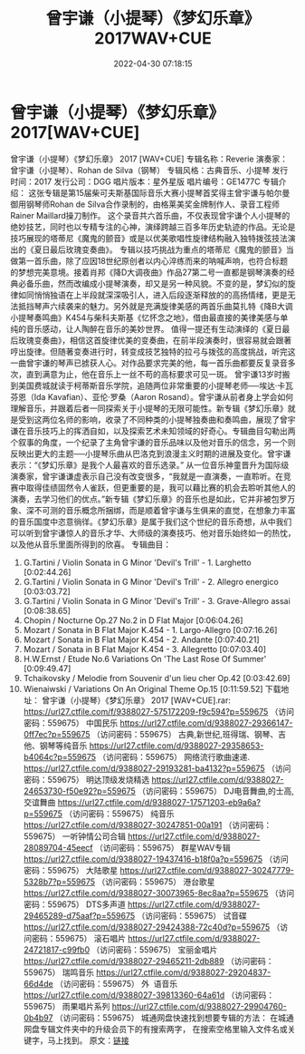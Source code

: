 ﻿---
title: 曾宇谦（小提琴）《梦幻乐章》2017WAV+CUE
date: 2022-04-30 07:18:15
categories: 古典音乐、新世纪、纯音雅乐
tags: 纯音雅乐
---
# 曾宇谦（小提琴）《梦幻乐章》2017[WAV+CUE]

曾宇谦（小提琴）《梦幻乐章》 2017
[WAV+CUE]
专辑名称：Reverie
演奏家：曾宇谦（小提琴）、Rohan de
Silva（钢琴）
专辑风格：古典音乐、小提琴
发行时间：2017
发行公司：DGG
唱片版本：星外星版
唱片编号：GE1477C
专辑介绍：
这张专辑是第15届柴可夫斯基国际音乐大赛小提琴首奖得主曾宇谦与帕尔曼御用钢琴师Rohan de
Silva合作录制的，由格莱美奖金牌制作人、录音工程师Rainer Maillard操刀制作。
这个录音共六首乐曲，不仅表现曾宇谦个人小提琴的绝妙技艺，同时也以专精专注的心神，演绎跨越三百多年历史轨迹的作品。无论是技巧展现的塔蒂尼《魔鬼的颤音》或是以优美歌唱性旋律结构融入独特拨弦技法演出的《夏日最后玫瑰变奏曲》。
专辑以技巧挑战为重点的塔蒂尼《魔鬼的颤音》当做第一首乐曲，除了应因18世纪原创者以内心淬练而来的呐喊声响，也符合标题的梦想完美意境。接着肖邦《降D大调夜曲》作品27第二号一直都是钢琴演奏的经典必备乐曲，然而改编成小提琴演奏，却又是另一种风貌。不变的是，梦幻似的旋律如同悄悄独语在上半段就深深吸引人，进入后段逐渐释放的的高扬情绪，更是无法抵挡琴声六续袭来的魅力。另外就是充满旋律美感的两首乐曲莫扎特《降B大调小提琴奏鸣曲》K454与柴科夫斯基《忆怀念之地》，借由最直接的美律美感与单纯的音乐感动，让人陶醉在音乐的美妙世界。
值得一提还有生动演绎的《夏日最后玫瑰变奏曲》，相信这首旋律优美的变奏曲，在前半段演奏时，很容易就会跟著哼出旋律。但随著变奏进行时，转变成技艺独特的拉弓与拨弦的高度挑战，听完这一曲曾宇谦的琴声已掳获人心。对作品要求完美的他，每一首乐曲都要反复录音多次，直到满意为止，他在音乐上一丝不苟的高标要求可见一斑。
曾宇谦13岁时搬到美国费城就读于柯蒂斯音乐学院，追随两位非常重要的小提琴老师──埃达·卡瓦芬恩（Ida
Kavafian）、亚伦·罗桑（Aaron
Rosand）。曾宇谦从前者身上学会如何理解音乐，并跟着后者一同探索关于小提琴的无限可能性。新专辑《梦幻乐章》就是受到这两位名师的影响，收录了不同种类的小提琴独奏曲和奏鸣曲，展现了曾宇谦在音乐技巧上的挥洒自如，以及探索艺术未知领域的好奇心。专辑曲目勾勒出两个叙事的角度，一个纪录了主角曾宇谦的音乐品味以及他对音乐的信念，另一个则反映出更大的主题──小提琴乐曲从巴洛克到浪漫主义时期的进展及变化。曾宇谦表示：“《梦幻乐章》是我个人最喜欢的音乐选录。”
从一位音乐神童晋升为国际级演奏家，曾宇谦谦虚表示自己没有改变很多，“我就是一直演奏，一直聆听。在竞赛中取得佳绩固然令人雀跃，但更重要的是，我可以藉比赛的机会去聆听其他人的演奏，去学习他们的优点。”新专辑《梦幻乐章》的音乐也是如此，它并非被包罗万象、深不可测的音乐概念所捆绑，而是顺着曾宇谦与生俱来的直觉，在想象力丰富的音乐国度中恣意徜徉。《梦幻乐章》是属于我们这个世纪的音乐奇想，从中我们可以听到曾宇谦惊人的音乐才华、大师级的演奏技巧、他对音乐始终如一的热忱，以及他从音乐里面所得到的欣喜。
专辑曲目：
01. G.Tartini / Violin Sonata
in G Minor 'Devil's Trill' - 1. Larghetto
[0:02:44.26]
02. G.Tartini / Violin Sonata
in G Minor 'Devil's Trill' - 2. Allegro energico
[0:03:03.72]
03. G.Tartini / Violin Sonata
in G Minor 'Devil's Trill' - 3. Grave-Allegro
assai
[0:08:38.65]
04. Chopin / Nocturne Op.27
No.2 in D Flat Major
[0:06:04.26]
05. Mozart / Sonata in B Flat
Major K.454 - 1. Largo-Allegro
[0:07:16.26]
06. Mozart / Sonata in B Flat
Major K.454 - 2. Andante
[0:07:40.21]
07. Mozart / Sonata in B Flat
Major K.454 - 3. Allegretto
[0:07:03.40]
08. H.W.Ernst / Etude No.6
Variations On 'The Last Rose Of Summer'
[0:09:49.47]
09. Tchaikovsky / Melodie from
Souvenir d'un lieu cher Op.42
[0:03:42.69]
10. Wienaiwski / Variations On
An Original Theme Op.15
[0:11:59.52]
下载地址：
曾宇谦（小提琴）《梦幻乐章》 2017 [WAV+CUE].rar: https://url27.ctfile.com/f/9388027-575172209-f9c594?p=559675
（访问密码：559675）
中国民乐
https://url27.ctfile.com/d/9388027-29366147-0ff7ec?p=559675
（访问密码：559675）
古典,新世纪,班得瑞、钢琴、吉他、钢琴等纯音乐
https://url27.ctfile.com/d/9388027-29358653-b4064c?p=559675
（访问密码：559675）
网络流行歌曲速递.
https://url27.ctfile.com/d/9388027-29193281-ba4132?p=559675
（访问密码：559675）
明达顶级发烧精选
https://url27.ctfile.com/d/9388027-24653730-f50e92?p=559675
（访问密码：559675）
DJ电音舞曲,的士高, 交谊舞曲
https://url27.ctfile.com/d/9388027-17571203-eb9a6a?p=559675
（访问密码：559675）
纯音乐
https://url27.ctfile.com/d/9388027-30247851-00a191
（访问密码：559675）
一听钟情公司合辑
https://url27.ctfile.com/d/9388027-28089704-45eecf
（访问密码：559675）
群星WAV专辑
https://url27.ctfile.com/d/9388027-19437416-b18f0a?p=559675
（访问密码：559675）
大陆歌星
https://url27.ctfile.com/d/9388027-30247779-5328b7?p=559675
（访问密码：559675）
港台歌星
https://url27.ctfile.com/d/9388027-30073965-8ec8aa?p=559675
（访问密码：559675）
DTS多声道
https://url27.ctfile.com/d/9388027-29465289-d75aaf?p=559675
（访问密码：559675）
试音碟
https://url27.ctfile.com/d/9388027-29424388-72c40d?p=559675
（访问密码：559675）
滚石唱片
https://url27.ctfile.com/d/9388027-24721817-c99fb0
（访问密码：559675）
宝丽金唱片
https://url27.ctfile.com/d/9388027-29465211-2db889
（访问密码：559675）
瑞鸣音乐
https://url27.ctfile.com/d/9388027-29204837-66d4de
（访问密码：559675）
外  语音乐
https://url27.ctfile.com/d/9388027-39813360-64a61d
（访问密码：559675）
雨果唱片系列
https://url27.ctfile.com/d/9388027-29904760-0b4b97
（访问密码：559675）
城通网盘快速找到想要专辑的方法：
在城通网盘专辑文件夹中的升级会员下的有搜索两字，
在搜索空格里输入文件名或关键字，马上找到。
原文：[链接](https://blog.sina.com.cn/s/blog_1647c7e7601030wxz.html)